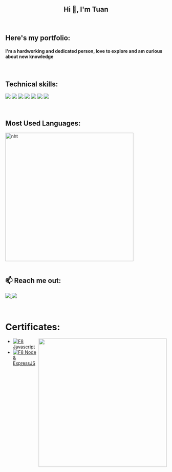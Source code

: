 <h2 align="center">Hi 👋, I'm Tuan</h2>
<br />

## Here's my portfolio:

<h4>I'm a hardworking and dedicated person, love to explore and am curious about new knowledge</h4>

<br />

## Technical skills:
<p>
  <img src="https://img.icons8.com/?size=48&id=123603&format=png&color=000000"/>
  <img src="https://img.icons8.com/?size=48&id=20909&format=png&color=000000"/>
  <img src="https://img.icons8.com/?size=48&id=7gdY5qNXaKC0&format=png&color=000000"/>
  <img src="https://img.icons8.com/?size=48&id=QBqFNfPPB2Kx&format=png&color=000000"/>
  <img src="https://img.icons8.com/?size=48&id=PXTY4q2Sq2lG&format=png&color=000000"/>
  <img src="https://img.icons8.com/?size=48&id=wpZmKzk11AzJ&format=png&color=000000"/>
  <img src="https://img.icons8.com/?size=48&id=AU6Wc7r56Fxz&format=png&color=000000"/>
</p>

<br />

## Most Used Languages:
<div>
  <img width="400" src="https://github-readme-stats.vercel.app/api/top-langs/?username=HoangTuan0611&bg_color=FFFFFF00&text_color=179fa3&layout=compact&langs_count=6" alt="nht" width="100%"/>
</div>

<br />

## 📫 Reach me out:
<p dir="auto">
  <a href="https://www.linkedin.com/in/hoangtuan99/" target="_blank">
    <img src="https://img.icons8.com/fluent/48/000000/linkedin.png"/>
  </a>
  <a href="mailto:nguyenhoangtuan110699@gmail.com" alt="Email">
    <img src="https://img.icons8.com/fluent/48/000000/mailing.png"/>
  </a>
</p>

<br />

# Certificates:

<img align="right" width="400" src="https://github.githubassets.com/images/modules/profile/profile-joined-github.svg">

- [![F8](https://img.shields.io/badge/-F8-orange) Javascript](https://drive.google.com/file/d/1_Gz3bvAtMFV6hAmKgGayiRFlobACA14E/view?usp=sharing)
- [![F8](https://img.shields.io/badge/-F8-orange) Node & ExpressJS](https://drive.google.com/file/d/1xctdrRV3m_XT_CvDDapoWbpWF-kF7sQg/view?usp=sharing)
  

